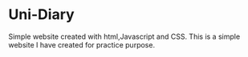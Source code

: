 # Uni-Diary
Simple website created with html,Javascript and CSS.
This is a simple website I have created for practice purpose.
